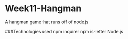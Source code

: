 # Week11-Hangman


A hangman game that runs off of node.js

###Technologies used
npm inquirer
npm is-letter
Node.js
